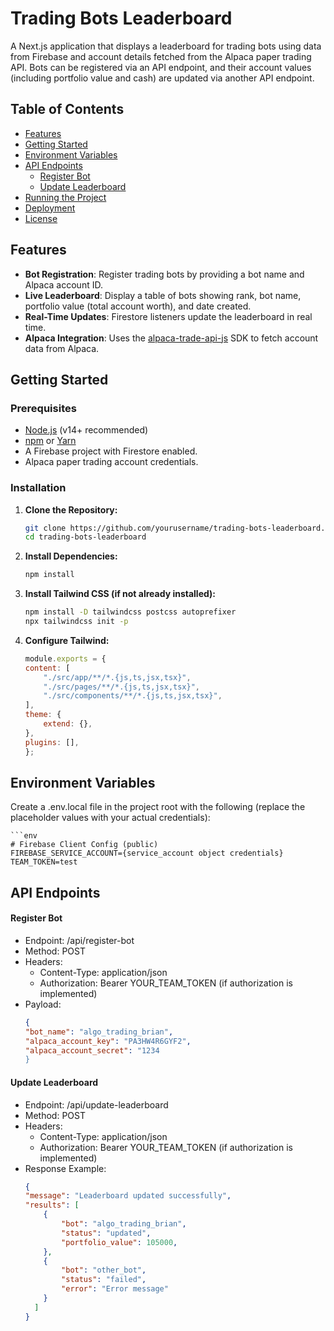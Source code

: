 # Trading Bots Leaderboard

A Next.js application that displays a leaderboard for trading bots using data from Firebase and account details fetched from the Alpaca paper trading API. Bots can be registered via an API endpoint, and their account values (including portfolio value and cash) are updated via another API endpoint.

## Table of Contents

- [Features](#features)
- [Getting Started](#getting-started)
- [Environment Variables](#environment-variables)
- [API Endpoints](#api-endpoints)
  - [Register Bot](#register-bot)
  - [Update Leaderboard](#update-leaderboard)
- [Running the Project](#running-the-project)
- [Deployment](#deployment)
- [License](#license)

## Features

- **Bot Registration**: Register trading bots by providing a bot name and Alpaca account ID.
- **Live Leaderboard**: Display a table of bots showing rank, bot name, portfolio value (total account worth), and date created.
- **Real-Time Updates**: Firestore listeners update the leaderboard in real time.
- **Alpaca Integration**: Uses the [alpaca-trade-api-js](https://github.com/alpacahq/alpaca-trade-api-js) SDK to fetch account data from Alpaca.

## Getting Started

### Prerequisites

- [Node.js](https://nodejs.org/) (v14+ recommended)
- [npm](https://www.npmjs.com/) or [Yarn](https://yarnpkg.com/)
- A Firebase project with Firestore enabled.
- Alpaca paper trading account credentials.

### Installation

1. **Clone the Repository:**

   ```bash
   git clone https://github.com/yourusername/trading-bots-leaderboard.git
   cd trading-bots-leaderboard

2. **Install Dependencies:**

    ```bash
    npm install
3. **Install Tailwind CSS (if not already installed):**

    ```bash
    npm install -D tailwindcss postcss autoprefixer
    npx tailwindcss init -p
4. **Configure Tailwind:**
    ```js
    module.exports = {
    content: [
        "./src/app/**/*.{js,ts,jsx,tsx}",
        "./src/pages/**/*.{js,ts,jsx,tsx}",
        "./src/components/**/*.{js,ts,jsx,tsx}",
    ],
    theme: {
        extend: {},
    },
    plugins: [],
    };
## Environment Variables

Create a .env.local file in the project root with the following (replace the placeholder values with your actual credentials):

    ```env
    # Firebase Client Config (public)
    FIREBASE_SERVICE_ACCOUNT={service_account object credentials}
    TEAM_TOKEN=test
## API Endpoints
#### Register Bot
- Endpoint: /api/register-bot
- Method: POST
- Headers:
    - Content-Type: application/json
    - Authorization: Bearer YOUR_TEAM_TOKEN (if authorization is implemented)
- Payload:
    ```json
    {
    "bot_name": "algo_trading_brian",
    "alpaca_account_key": "PA3HW4R6GYF2",
    "alpaca_account_secret": "1234
    }

#### Update Leaderboard
- Endpoint: /api/update-leaderboard
- Method: POST
- Headers:
    - Content-Type: application/json
    - Authorization: Bearer YOUR_TEAM_TOKEN (if authorization is implemented)
- Response Example:
    ```json
    {
    "message": "Leaderboard updated successfully",
    "results": [
        {
            "bot": "algo_trading_brian",
            "status": "updated",
            "portfolio_value": 105000,
        },
        {
            "bot": "other_bot",
            "status": "failed",
            "error": "Error message"
        }
      ]
    }

